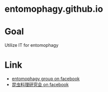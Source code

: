 # entomophagy.github.io

# Goal
Utilize IT for entomophagy

# Link
* [entomophagy group on facebook](https://www.facebook.com/groups/entomophagy/)
* [昆虫料理研究会 on facebook](https://www.facebook.com/insectcuisine/)
